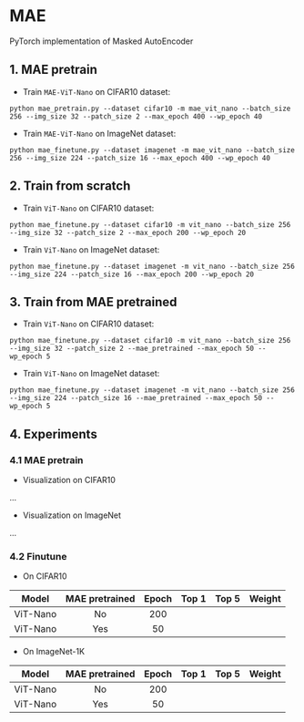 # MAE
PyTorch implementation of Masked AutoEncoder


## 1. MAE pretrain
- Train `MAE-ViT-Nano` on CIFAR10 dataset:

```Shell
python mae_pretrain.py --dataset cifar10 -m mae_vit_nano --batch_size 256 --img_size 32 --patch_size 2 --max_epoch 400 --wp_epoch 40
```

- Train `MAE-ViT-Nano` on ImageNet dataset:

```Shell
python mae_finetune.py --dataset imagenet -m mae_vit_nano --batch_size 256 --img_size 224 --patch_size 16 --max_epoch 400 --wp_epoch 40
```

## 2. Train from scratch
- Train `ViT-Nano` on CIFAR10 dataset:

```Shell
python mae_finetune.py --dataset cifar10 -m vit_nano --batch_size 256 --img_size 32 --patch_size 2 --max_epoch 200 --wp_epoch 20
```

- Train `ViT-Nano` on ImageNet dataset:

```Shell
python mae_finetune.py --dataset imagenet -m vit_nano --batch_size 256 --img_size 224 --patch_size 16 --max_epoch 200 --wp_epoch 20
```

## 3. Train from MAE pretrained
- Train `ViT-Nano` on CIFAR10 dataset:

```Shell
python mae_finetune.py --dataset cifar10 -m vit_nano --batch_size 256 --img_size 32 --patch_size 2 --mae_pretrained --max_epoch 50 --wp_epoch 5
```

- Train `ViT-Nano` on ImageNet dataset:

```Shell
python mae_finetune.py --dataset imagenet -m vit_nano --batch_size 256 --img_size 224 --patch_size 16 --mae_pretrained --max_epoch 50 --wp_epoch 5
```

## 4. Experiments
### 4.1 MAE pretrain
- Visualization on CIFAR10

...

- Visualization on ImageNet

...


### 4.2 Finutune
- On CIFAR10

|  Model   |  MAE pretrained  | Epoch | Top 1 | Top 5 | Weight |
|  :---:   |       :---:      | :---: | :---: | :---: | :---:  |
| ViT-Nano |        No        | 200   |       |       |        |
| ViT-Nano |        Yes       | 50    |       |       |        |

- On ImageNet-1K

|  Model   |  MAE pretrained  | Epoch | Top 1 | Top 5 | Weight |
|  :---:   |       :---:      | :---: | :---: | :---: | :---:  |
| ViT-Nano |        No        | 200   |       |       |        |
| ViT-Nano |        Yes       | 50    |       |       |        |
